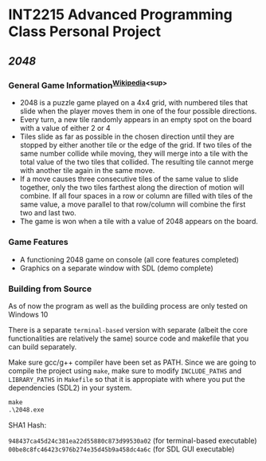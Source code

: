 # **INT2215 Advanced Programming Class Personal Project**

## ***2048***

### General Game Information<sup>[Wikipedia](https://en.wikipedia.org/wiki/2048_(video_game))<sup>

- 2048 is a puzzle game played on a 4x4 grid, with numbered tiles that slide when the player moves them in one of the four possible directions.
- Every turn, a new tile randomly appears in an empty spot on the board with a value of either 2 or 4
- Tiles slide as far as possible in the chosen direction until they are stopped by either another tile or the edge of the grid. If two tiles of the same number collide while moving, they will merge into a tile with the total value of the two tiles that collided. The resulting tile cannot merge with another tile again in the same move.
- If a move causes three consecutive tiles of the same value to slide together, only the two tiles farthest along the direction of motion will combine. If all four spaces in a row or column are filled with tiles of the same value, a move parallel to that row/column will combine the first two and last two.
- The game is won when a tile with a value of 2048 appears on the board.

### Game Features

- A functioning 2048 game on console (all core features completed)
- Graphics on a separate window with SDL (demo complete)

### Building from Source

As of now the program as well as the building process are only tested on Windows 10

There is a separate `terminal-based` version with separate (albeit the core functionalities are relatively the same) source code and makefile that you can build separately.

Make sure gcc/g++ compiler have been set as PATH.
Since we are going to compile the project using `make`, make sure to modify `INCLUDE_PATHS` and `LIBRARY_PATHS` in `Makefile` so that it is appropiate with where you put the dependencies (SDL2) in your system.

```cmd
make
.\2048.exe
```

SHA1 Hash:

`948437ca45d24c381ea22d55880c873d99530a02` (for terminal-based executable)
`00be8c8fc46423c976b274e35d45b9a458dc4a6c` (for SDL GUI executable)